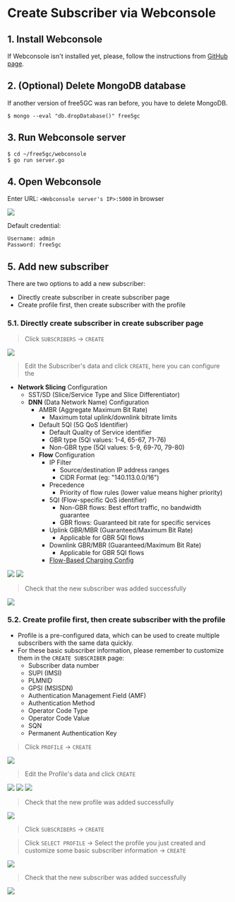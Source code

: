 <!-- Google tag (gtag.js) --> <script async src="https://www.googletagmanager.com/gtag/js?id=G-JETJ7TJ805"></script> <script> window.dataLayer = window.dataLayer || []; function gtag(){dataLayer.push(arguments);} gtag('js', new Date()); gtag('config', 'G-JETJ7TJ805'); </script>

# Create Subscriber via Webconsole

## 1. Install Webconsole

If Webconsole isn't installed yet, please, follow the instructions from [GitHub page](https://github.com/free5gc/webconsole).

## 2. (Optional) Delete MongoDB database

If another version of free5GC was ran before, you have to delete MongoDB.
```
$ mongo --eval "db.dropDatabase()" free5gc
```

## 3. Run Webconsole server
```
$ cd ~/free5gc/webconsole
$ go run server.go
```

## 4. Open Webconsole
Enter URL: `<Webconsole server's IP>:5000` in browser

![](./images/login.png)

Default credential:
```
Username: admin
Password: free5gc
```

## 5. Add new subscriber

There are two options to add a new subscriber:

- Directly create subscriber in create subscriber page
- Create profile first, then create subscriber with the profile

### 5.1. Directly create subscriber in create subscriber page

> Click `SUBSCRIBERS` -> `CREATE`

![](./images/create_subscriber.png)

> Edit the Subscriber's data and click `CREATE`, here you can configure the 

- **Network Slicing** Configuration
    - SST/SD (Slice/Service Type and Slice Differentiator)
    - **DNN** (Data Network Name) Configuration
        - AMBR (Aggregate Maximum Bit Rate)
            - Maximum total uplink/downlink bitrate limits
        - Default 5QI (5G QoS Identifier)
            - Default Quality of Service identifier
            - GBR type (5QI values: 1-4, 65-67, 71-76)
            - Non-GBR type (5QI values: 5-9, 69-70, 79-80)
        - **Flow** Configuration
            - IP Filter
                - Source/destination IP address ranges
                - CIDR Format (eg: "140.113.0.0/16") 
            - Precedence
                - Priority of flow rules (lower value means higher priority)
            - 5QI (Flow-specific QoS identifier)
                - Non-GBR flows: Best effort traffic, no bandwidth guarantee
                - GBR flows: Guaranteed bit rate for specific services
            - Uplink GBR/MBR (Guaranteed/Maximum Bit Rate)
                - Applicable for GBR 5QI flows
            - Downlink GBR/MBR (Guaranteed/Maximum Bit Rate)
                - Applicable for GBR 5QI flows
            - [Flow-Based Charging Config](../Charging/setting.md)

![](./images/subscriberData1.png)
![](./images/subscriberData2.png)

> Check that the new subscriber was added successfully

![](./images/created_subscriber1.png)

### 5.2. Create profile first, then create subscriber with the profile

- Profile is a pre-configured data, which can be used to create multiple subscribers with the same data quickly.
- For these basic subscriber information, please remember to customize them in the `CREATE SUBSCRIBER` page:
  - Subscriber data number
  - SUPI (IMSI)
  - PLMNID
  - GPSI (MSISDN)
  - Authentication Management Field (AMF)
  - Authentication Method
  - Operator Code Type
  - Operator Code Value
  - SQN
  - Permanent Authentication Key

> Click `PROFILE` -> `CREATE`

![](./images/create_profile.png)

> Edit the Profile's data and click `CREATE`

![](./images/profileData1.png)
![](./images/profileData2.png)
![](./images/profileData3.png)

> Check that the new profile was added successfully

![](./images/created_profile.png)

> Click `SUBSCRIBERS` -> `CREATE`

> Click `SELECT PROFILE` -> Select the profile you just created and customize some basic subscriber information -> `CREATE`

![](./images/create_subscriber_with_profile.png)

> Check that the new subscriber was added successfully

![](./images/created_subscriber2.png)